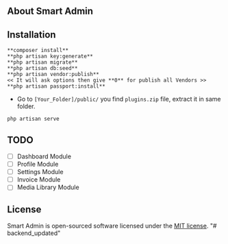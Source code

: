 ## About Smart Admin

## Installation

```
**composer install**
**php artisan key:generate**
**php artisan migrate**
**php artisan db:seed**
**php artisan vendor:publish**
<< It will ask options then give **0** for publish all Vendors >>
**php artisan passport:install**
```

- Go to `[Your_Folder]/public/` you find `plugins.zip` file, extract it in same folder.

```
php artisan serve
```
## TODO

- [ ] Dashboard Module
- [ ] Profile Module
- [ ] Settings Module
- [ ] Invoice Module
- [ ] Media Library Module

## License

Smart Admin is open-sourced software licensed under the [MIT license](https://opensource.org/licenses/MIT).
"# backend_updated" 
